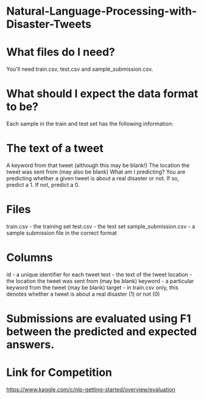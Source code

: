 # Natural-Language-Processing-with-Disaster-Tweets

# What files do I need?
You'll need train.csv, test.csv and sample_submission.csv.

# What should I expect the data format to be?
Each sample in the train and test set has the following information:

# The text of a tweet
A keyword from that tweet (although this may be blank!)
The location the tweet was sent from (may also be blank)
What am I predicting?
You are predicting whether a given tweet is about a real disaster or not. If so, predict a 1. If not, predict a 0.

# Files
train.csv - the training set
test.csv - the test set
sample_submission.csv - a sample submission file in the correct format
# Columns
id - a unique identifier for each tweet
text - the text of the tweet
location - the location the tweet was sent from (may be blank)
keyword - a particular keyword from the tweet (may be blank)
target - in train.csv only, this denotes whether a tweet is about a real disaster (1) or not (0)

# Submissions are evaluated using F1 between the predicted and expected answers.

# Link for Competition
https://www.kaggle.com/c/nlp-getting-started/overview/evaluation
